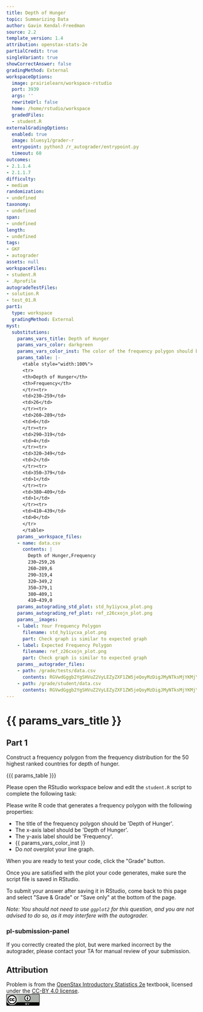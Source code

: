 ```yaml
---
title: Depth of Hunger
topic: Summarizing Data
author: Gavin Kendal-Freedman
source: 2.2
template_version: 1.4
attribution: openstax-stats-2e
partialCredit: true
singleVariant: true
showCorrectAnswer: false
gradingMethod: External
workspaceOptions:
  image: prairielearn/workspace-rstudio
  port: 3939
  args: ''
  rewriteUrl: false
  home: /home/rstudio/workspace
  gradedFiles:
  - student.R
externalGradingOptions:
  enabled: true
  image: bluesy1/grader-r
  entrypoint: python3 /r_autograder/entrypoint.py
  timeout: 60
outcomes:
- 2.1.1.4
- 2.1.1.7
difficulty:
- medium
randomization:
- undefined
taxonomy:
- undefined
span:
- undefined
length:
- undefined
tags:
- GKF
- autograder
assets: null
workspaceFiles:
- student.R
- .Rprofile
autogradeTestFiles:
- solution.R
- test_01.R
part1:
  type: workspace
  gradingMethod: External
myst:
  substitutions:
    params_vars_title: Depth of Hunger
    params_vars_color: darkgreen
    params_vars_color_inst: The color of the frequency polygon should be darkgreen.
    params_table: |-
      <table style="width:100%">
      <tr>
      <th>Depth of Hunger</th>
      <th>Frequency</th>
      </tr><tr>
      <td>230–259</td>
      <td>26</td>
      </tr><tr>
      <td>260–289</td>
      <td>6</td>
      </tr><tr>
      <td>290–319</td>
      <td>4</td>
      </tr><tr>
      <td>320–349</td>
      <td>2</td>
      </tr><tr>
      <td>350–379</td>
      <td>1</td>
      </tr><tr>
      <td>380–409</td>
      <td>1</td>
      </tr><tr>
      <td>410–439</td>
      <td>0</td>
      </tr>
      </table>
    params__workspace_files:
    - name: data.csv
      contents: |
        Depth of Hunger,Frequency
        230–259,26
        260–289,6
        290–319,4
        320–349,2
        350–379,1
        380–409,1
        410–439,0
    params_autograding_std_plot: std_hy1iycxa_plot.png
    params_autograding_ref_plot: ref_z26cxojn_plot.png
    params__images:
    - label: Your Frequency Polygon
      filename: std_hy1iycxa_plot.png
      part: Check graph is similar to expected graph
    - label: Expected Frequency Polygon
      filename: ref_z26cxojn_plot.png
      part: Check graph is similar to expected graph
    params__autograder_files:
    - path: /grade/tests/data.csv
      contents: RGVwdGggb2YgSHVuZ2VyLEZyZXF1ZW5jeQoyMzDigJMyNTksMjYKMjYw4oCTMjg5LDYKMjkw4oCTMzE5LDQKMzIw4oCTMzQ5LDIKMzUw4oCTMzc5LDEKMzgw4oCTNDA5LDEKNDEw4oCTNDM5LDAK
    - path: /grade/student/data.csv
      contents: RGVwdGggb2YgSHVuZ2VyLEZyZXF1ZW5jeQoyMzDigJMyNTksMjYKMjYw4oCTMjg5LDYKMjkw4oCTMzE5LDQKMzIw4oCTMzQ5LDIKMzUw4oCTMzc5LDEKMzgw4oCTNDA5LDEKNDEw4oCTNDM5LDAK
---
```

# {{ params_vars_title }}

## Part 1

Construct a frequency polygon from the frequency distribution for the 50 highest ranked countries for depth of hunger.

{{{ params_table }}}

<pl-card title="Instructions">

Please open the RStudio workspace below and edit the `student.R` script to complete the following task:

Please write R code that generates a frequency polygon with the following properties:

- The title of the frequency polygon should be 'Depth of Hunger'.
- The x-axis label should be 'Depth of Hunger'.
- The y-axis label should be 'Frequency'.
- {{ params_vars_color_inst }}
- Do *not* overplot your line graph.

When you are ready to test your code, click the "Grade" button.

Once you are satisfied with the plot your code generates, make sure the script file is saved in RStudio.

To submit your answer after saving it in RStudio, come back to this page and select "Save & Grade" or "Save only" at the bottom of the page.

*Note: You should not need to use `ggplot2` for this question, and you are not advised to do so, as it may interfere with the autograder.*

</pl-card>

### pl-submission-panel

If you correctly created the plot, but were marked incorrect by the autograder, please contact your TA for manual review of your submission.

## Attribution

Problem is from the [OpenStax Introductory Statistics 2e](https://openstax.org/books/introductory-statistics-2e) textbook, licensed under the [CC-BY 4.0 license](https://creativecommons.org/licenses/by/4.0/).<br>![Image representing the Creative Commons 4.0 BY license.](https://raw.githubusercontent.com/firasm/bits/master/by.png)